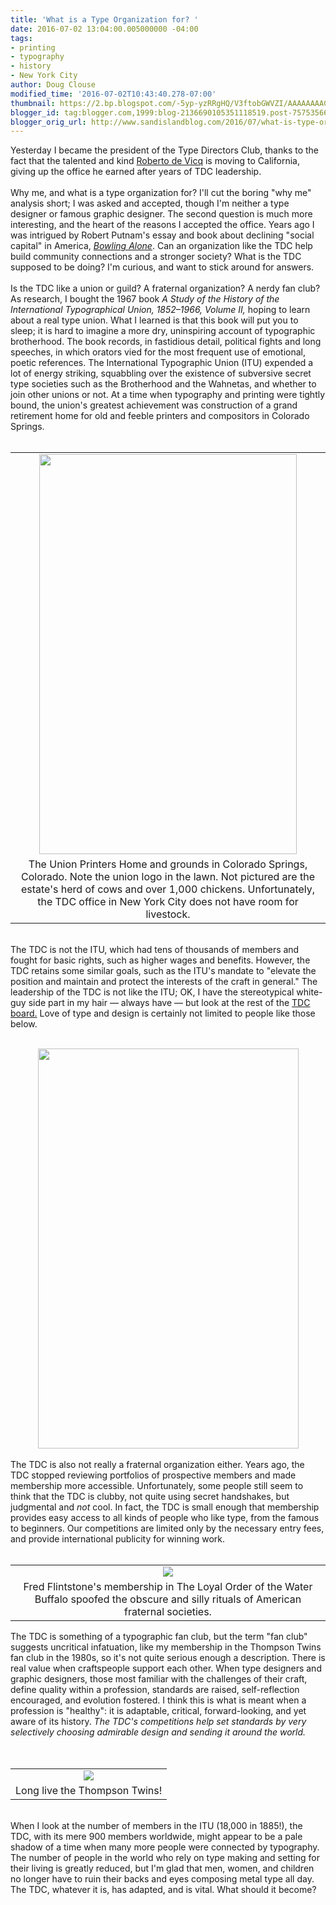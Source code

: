 ```yaml
---
title: 'What is a Type Organization for? '
date: 2016-07-02 13:04:00.005000000 -04:00
tags:
- printing
- typography
- history
- New York City
author: Doug Clouse
modified_time: '2016-07-02T10:43:40.278-07:00'
thumbnail: https://2.bp.blogspot.com/-5yp-yzRRgHQ/V3ftobGWVZI/AAAAAAAACL0/7v6BYa-WZ7MRChOrbdDvS1gnBhu0hTZIgCKgB/s72-c/printershomelarge.jpg
blogger_id: tag:blogger.com,1999:blog-2136690105351118519.post-7575356685547143244
blogger_orig_url: http://www.sandislandblog.com/2016/07/what-is-type-organization-for_74.html
---
```


Yesterday I became the president of the Type Directors Club, thanks to the fact that the talented and kind <a href="http://devicq.com/" target="_blank">Roberto de Vicq</a> is moving to California, giving up the office he earned after years of TDC leadership.<br /><br />Why me, and what is a type organization for? I'll cut the boring "why me" analysis short; I was asked and accepted, though I'm neither a type designer or famous graphic designer. The second question is much more interesting, and the heart of the reasons I accepted the office. Years ago I was intrigued by Robert Putnam's essay and book about declining "social capital" in America,&nbsp;<i><a href="http://bowlingalone.com/" target="_blank">Bowling Alone</a></i>. Can an organization like the TDC help build community connections and a stronger society? What is the TDC supposed to be doing? I'm curious, and want to stick around for answers.<br /><br />Is the TDC like a union or guild? A fraternal organization? A nerdy fan club? As research, I bought the 1967 book <i>A Study of the History of the International Typographical Union, 1852–1966, Volume II, </i>hoping to learn about a real type union. What I learned is that this book will put you to sleep; it is hard to imagine a more dry, uninspiring account of typographic brotherhood. The book records, in fastidious detail, political fights and long speeches, in which orators vied for the most frequent use of emotional, poetic references. The International Typographic Union (ITU) expended a lot of energy striking, squabbling over the existence of subversive secret type societies such as the Brotherhood and the Wahnetas, and whether to join other unions or not. At a time when typography and printing were tightly bound, the union's greatest achievement was construction of a grand retirement home for old and feeble printers and compositors in Colorado Springs.<br /><br /><table align="center" cellpadding="0" cellspacing="0" class="tr-caption-container" style="margin-left: auto; margin-right: auto; text-align: center;"><tbody><tr><td style="text-align: center;"><a href="https://2.bp.blogspot.com/-5yp-yzRRgHQ/V3ftobGWVZI/AAAAAAAACL0/7v6BYa-WZ7MRChOrbdDvS1gnBhu0hTZIgCKgB/s1600/printershomelarge.jpg" imageanchor="1" style="margin-left: auto; margin-right: auto;"><img border="0" height="640" src="https://2.bp.blogspot.com/-5yp-yzRRgHQ/V3ftobGWVZI/AAAAAAAACL0/7v6BYa-WZ7MRChOrbdDvS1gnBhu0hTZIgCKgB/s640/printershomelarge.jpg" width="412" /></a></td></tr><tr><td class="tr-caption" style="text-align: center;">The Union Printers Home and grounds in Colorado Springs, Colorado. Note the union logo in the lawn. Not pictured are the estate's herd of cows and over 1,000 chickens. Unfortunately, the TDC office in New York City does not have room for livestock.</td></tr></tbody></table><br />The TDC is not the ITU, which had tens of thousands of members and fought for basic rights, such as higher wages and benefits. However, the TDC retains some similar goals, such as the ITU's mandate to "elevate the position and maintain and protect the interests of the craft in general." The leadership of the TDC is not like the ITU; OK, I have the stereotypical white-guy side part in my hair — always have — but look at the rest of the <a href="https://www.tdc.org/our-board/" target="_blank">TDC board.</a> Love of type and design is certainly not limited to people like those below.<br /><br /><div class="separator" style="clear: both; text-align: center;"></div><div class="separator" style="clear: both; text-align: center;"></div><div class="separator" style="clear: both; text-align: center;"><a href="https://3.bp.blogspot.com/-DkXvvHn96zE/V3ftueyv9SI/AAAAAAAACL4/NCc2uq_6HBI1leeR9yE3txGpNyTS0uh1QCLcB/s1600/officerslarge.jpg" imageanchor="1" style="margin-left: 1em; margin-right: 1em;"><img border="0" height="640" src="https://3.bp.blogspot.com/-DkXvvHn96zE/V3ftueyv9SI/AAAAAAAACL4/NCc2uq_6HBI1leeR9yE3txGpNyTS0uh1QCLcB/s640/officerslarge.jpg" width="417" /></a></div><div class="separator" style="clear: both; text-align: center;"><br /></div>The TDC is also not really a fraternal organization either. Years ago, the TDC stopped reviewing portfolios of prospective members and made membership more accessible. Unfortunately, some people still seem to think that the TDC is clubby, not quite using secret handshakes, but judgmental and <i>not</i> cool. In fact, the TDC is small enough that membership provides easy access to all kinds of people who like type, from the famous to beginners. Our competitions are limited only by the necessary entry fees, and provide international publicity for winning work.<br /><br /><table align="center" cellpadding="0" cellspacing="0" class="tr-caption-container" style="margin-left: auto; margin-right: auto; text-align: center;"><tbody><tr><td style="text-align: center;"><a href="https://1.bp.blogspot.com/-Q1yVF2-fVUo/V3fS7PVcolI/AAAAAAAACLU/4Td4ssw_M3gkzo2WbnZXd14UjHuOqg0bwCLcB/s1600/51326e7435a601ac38c13e672f262644.jpg" imageanchor="1" style="margin-left: auto; margin-right: auto;"><img border="0" src="https://1.bp.blogspot.com/-Q1yVF2-fVUo/V3fS7PVcolI/AAAAAAAACLU/4Td4ssw_M3gkzo2WbnZXd14UjHuOqg0bwCLcB/s1600/51326e7435a601ac38c13e672f262644.jpg" /></a></td></tr><tr><td class="tr-caption" style="text-align: center;">Fred Flintstone's membership in The Loyal Order of the Water Buffalo spoofed the obscure and silly rituals of American fraternal societies.</td></tr></tbody></table>The TDC is something of a typographic fan club, but the term "fan club" suggests uncritical infatuation, like my membership in the Thompson Twins fan club in the 1980s, so it's not quite serious enough a description. There is real value when craftspeople support each other. When type designers and graphic designers, those most familiar with the challenges of their craft, define quality within a profession, standards are raised, self-reflection encouraged, and evolution fostered. I think this is what is meant when a profession is "healthy": it is adaptable, critical, forward-looking, and yet aware of its history. <i>The TDC's competitions help set standards by very selectively choosing admirable design and sending it around the world.&nbsp;</i><br /><i><br /></i>  <br /><table align="center" cellpadding="0" cellspacing="0" class="tr-caption-container" style="margin-left: auto; margin-right: auto; text-align: center;"><tbody><tr><td style="text-align: center;"><a href="https://3.bp.blogspot.com/-VKcFPVdr5vc/V3fRazB-oVI/AAAAAAAACLM/2H6bPy5MZLwbEOaSBq0vo8jL8mmeBAk5ACKgB/s1600/front.JPG" imageanchor="1" style="margin-left: auto; margin-right: auto;"><img border="0" src="https://3.bp.blogspot.com/-VKcFPVdr5vc/V3fRazB-oVI/AAAAAAAACLM/2H6bPy5MZLwbEOaSBq0vo8jL8mmeBAk5ACKgB/s1600/front.JPG" /></a></td></tr><tr><td class="tr-caption" style="text-align: center;">Long live the Thompson Twins!</td></tr></tbody></table><br /><div class="separator" style="clear: both; text-align: center;"></div>When I look at the number of members in the ITU (18,000 in 1885!), the TDC, with its mere 900 members worldwide, might appear to be a pale shadow of a time when many more people were connected by typography. The number of people in the world who rely on type making and setting for their living is greatly reduced, but I'm glad that men, women, and children no longer have to ruin their backs and eyes composing metal type all day. The TDC, whatever it is, has adapted, and is vital. What should it become?